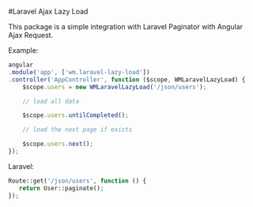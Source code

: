 #Laravel Ajax Lazy Load

This package is a simple integration with Laravel Paginator with Angular Ajax Request.


Example:

```javascript
angular
.module('app', ['wm.laravel-lazy-load'])
.controller('AppController', function ($scope, WMLaravelLazyLoad) {
    $scope.users = new WMLaravelLazyLoad('/json/users');

    // load all data 

    $scope.users.untilCompleted();

    // load the next page if exists

    $scope.users.next();
});
```

Laravel:

```php
Route::get('/json/users', function () {
   return User::paginate(); 
});
```
